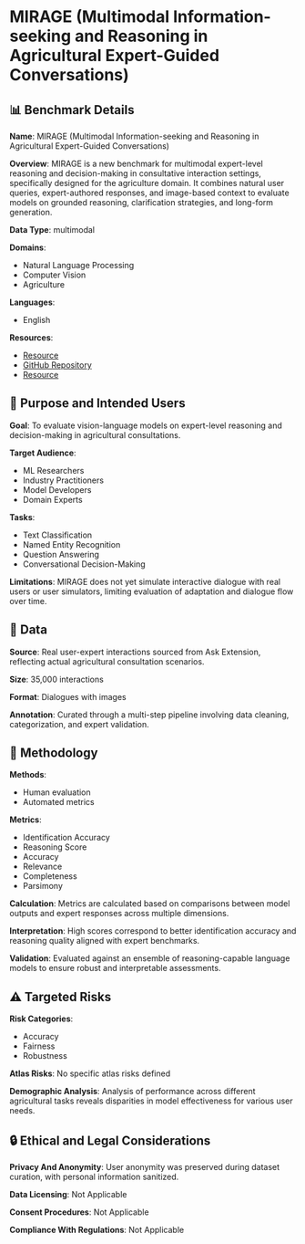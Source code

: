 # MIRAGE (Multimodal Information-seeking and Reasoning in Agricultural Expert-Guided Conversations)

## 📊 Benchmark Details

**Name**: MIRAGE (Multimodal Information-seeking and Reasoning in Agricultural Expert-Guided Conversations)

**Overview**: MIRAGE is a new benchmark for multimodal expert-level reasoning and decision-making in consultative interaction settings, specifically designed for the agriculture domain. It combines natural user queries, expert-authored responses, and image-based context to evaluate models on grounded reasoning, clarification strategies, and long-form generation.

**Data Type**: multimodal

**Domains**:
- Natural Language Processing
- Computer Vision
- Agriculture

**Languages**:
- English

**Resources**:
- [Resource](https://huggingface.co/MIRAGE-Benchmark)
- [GitHub Repository](https://github.com/MIRAGE-Benchmark/MIRAGE-Benchmark)
- [Resource](https://mirage-benchmark.github.io/)

## 🎯 Purpose and Intended Users

**Goal**: To evaluate vision-language models on expert-level reasoning and decision-making in agricultural consultations.

**Target Audience**:
- ML Researchers
- Industry Practitioners
- Model Developers
- Domain Experts

**Tasks**:
- Text Classification
- Named Entity Recognition
- Question Answering
- Conversational Decision-Making

**Limitations**: MIRAGE does not yet simulate interactive dialogue with real users or user simulators, limiting evaluation of adaptation and dialogue flow over time.

## 💾 Data

**Source**: Real user-expert interactions sourced from Ask Extension, reflecting actual agricultural consultation scenarios.

**Size**: 35,000 interactions

**Format**: Dialogues with images

**Annotation**: Curated through a multi-step pipeline involving data cleaning, categorization, and expert validation.

## 🔬 Methodology

**Methods**:
- Human evaluation
- Automated metrics

**Metrics**:
- Identification Accuracy
- Reasoning Score
- Accuracy
- Relevance
- Completeness
- Parsimony

**Calculation**: Metrics are calculated based on comparisons between model outputs and expert responses across multiple dimensions.

**Interpretation**: High scores correspond to better identification accuracy and reasoning quality aligned with expert benchmarks.

**Validation**: Evaluated against an ensemble of reasoning-capable language models to ensure robust and interpretable assessments.

## ⚠️ Targeted Risks

**Risk Categories**:
- Accuracy
- Fairness
- Robustness

**Atlas Risks**:
No specific atlas risks defined

**Demographic Analysis**: Analysis of performance across different agricultural tasks reveals disparities in model effectiveness for various user needs.

## 🔒 Ethical and Legal Considerations

**Privacy And Anonymity**: User anonymity was preserved during dataset curation, with personal information sanitized.

**Data Licensing**: Not Applicable

**Consent Procedures**: Not Applicable

**Compliance With Regulations**: Not Applicable
